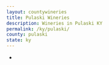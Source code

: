 ```yaml
---
layout: countywineries
title: Pulaski Wineries
description: Wineries in Pulaski KY
permalink: /ky/pulaski/
county: pulaski
state: ky
---
```

-
